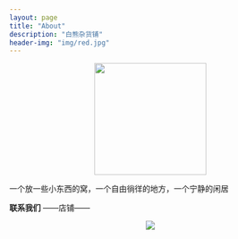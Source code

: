 ```yaml
---
layout: page
title: "About"
description: "白熊杂货铺"
header-img: "img/red.jpg"
---
```



<center>
    <p><img src="http://i8.tietuku.com/82833ee1cfae4077.jpg" height=200 width=200 align="center"></p>
</center>
一个放一些小东西的窝，一个自由徜徉的地方，一个宁静的闲居




**联系我们**
——店铺——
<center>
    <p><img src="http://i8.tietuku.com/46f34cb668912616.png" align="center"></p>
</center>






